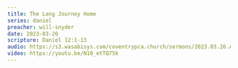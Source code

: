 ```yaml
---
title: The Long Journey Home
series: daniel
preacher: will-snyder
date: 2023-03-26
scripture: Daniel 12:1-13
audio: https://s3.wasabisys.com/coventrypca.church/sermons/2023.03.26.A The Long Journey Home - Will Snyder.mp3
video: https://youtu.be/N10_etTQ75k
---
```

